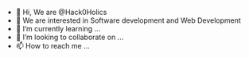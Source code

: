 - 👋 Hi, We are @Hack0Holics
- 👀 We are interested in Software development and Web Development
- 🌱 I’m currently learning ...
- 💞️ I’m looking to collaborate on ...
- 📫 How to reach me ...

<!---
Hack0Holics/Hack0Holics is a ✨ special ✨ repository because its `README.md` (this file) appears on your GitHub profile.
You can click the Preview link to take a look at your changes.
--->
